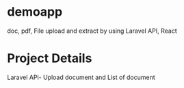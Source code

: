 # demoapp
doc, pdf, File upload and extract by using Laravel API, React
# Project Details
Laravel APi- Upload document and List of document

